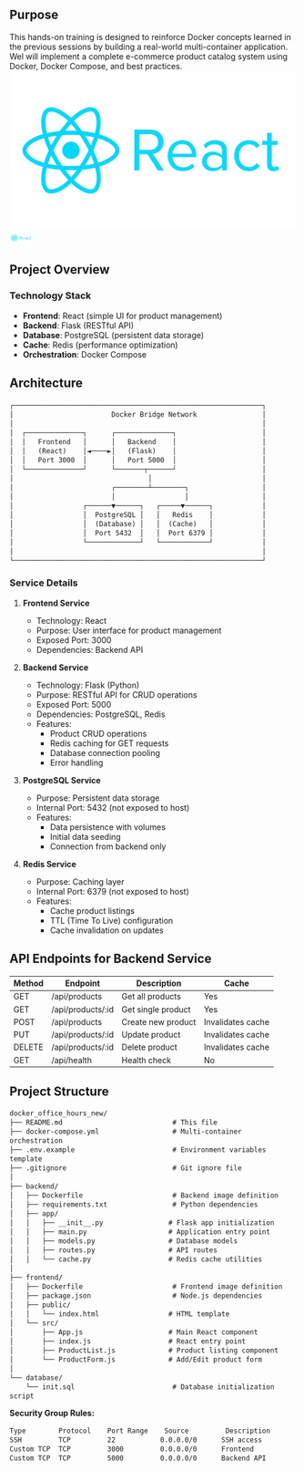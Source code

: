 

## Purpose
This hands-on training is designed to reinforce Docker concepts learned in the previous sessions by building a real-world multi-container application. Wel will implement a complete e-commerce product catalog system using Docker, Docker Compose, and best practices.
![react](images/react.jpg)
<img src="images/react.jpg" alt="Demo" width="40">

## Project Overview

### Technology Stack

- **Frontend**: React (simple UI for product management)
- **Backend**: Flask (RESTful API)
- **Database**: PostgreSQL (persistent data storage)
- **Cache**: Redis (performance optimization)
- **Orchestration**: Docker Compose

## Architecture

```                       AWS EC2-INSTANCE
┌─────────────────────────────────────────────────────────────┐
│                        Docker Bridge Network                │
│                                                             │
│  ┌──────────────┐      ┌──────────────┐                     │
│  │   Frontend   │      │   Backend    │                     │
│  │   (React)    │◄────►│   (Flask)    │                     │
│  │   Port 3000  │      │   Port 5000  │                     │
│  └──────────────┘      └───────┬──────┘                     │
│                                 │                           │
│                        ┌────────┴────────┐                  │
│                        │                 │                  │
│                 ┌──────▼──────┐   ┌─────▼──────┐            │
│                 │  PostgreSQL │   │   Redis    │            │
│                 │  (Database) │   │  (Cache)   │            │
│                 │  Port 5432  │   │  Port 6379 │            │
│                 └─────────────┘   └────────────┘            │
│                                                             │
└─────────────────────────────────────────────────────────────┘
```

### Service Details

1. **Frontend Service**
   - Technology: React
   - Purpose: User interface for product management
   - Exposed Port: 3000
   - Dependencies: Backend API

2. **Backend Service**
   - Technology: Flask (Python)
   - Purpose: RESTful API for CRUD operations
   - Exposed Port: 5000
   - Dependencies: PostgreSQL, Redis
   - Features:
     - Product CRUD operations
     - Redis caching for GET requests
     - Database connection pooling
     - Error handling

3. **PostgreSQL Service**
   - Purpose: Persistent data storage
   - Internal Port: 5432 (not exposed to host)
   - Features:
     - Data persistence with volumes
     - Initial data seeding
     - Connection from backend only

4. **Redis Service**
   - Purpose: Caching layer
   - Internal Port: 6379 (not exposed to host)
   - Features:
     - Cache product listings
     - TTL (Time To Live) configuration
     - Cache invalidation on updates

## API Endpoints for Backend Service

| Method | Endpoint | Description | Cache |
|--------|----------|-------------|-------|
| GET | /api/products | Get all products | Yes |
| GET | /api/products/:id | Get single product | Yes |
| POST | /api/products | Create new product | Invalidates cache |
| PUT | /api/products/:id | Update product | Invalidates cache |
| DELETE | /api/products/:id | Delete product | Invalidates cache |
| GET | /api/health | Health check | No |

## Project Structure

```
docker_office_hours_new/
├── README.md                           # This file
├── docker-compose.yml                  # Multi-container orchestration
├── .env.example                        # Environment variables template
├── .gitignore                          # Git ignore file
│
├── backend/
│   ├── Dockerfile                      # Backend image definition
│   ├── requirements.txt                # Python dependencies
│   ├── app/
│   │   ├── __init__.py                # Flask app initialization
│   │   ├── main.py                    # Application entry point
│   │   ├── models.py                  # Database models
│   │   ├── routes.py                  # API routes
│   │   └── cache.py                   # Redis cache utilities
│
├── frontend/
│   ├── Dockerfile                      # Frontend image definition
│   ├── package.json                    # Node.js dependencies
│   ├── public/
│   │   └── index.html                 # HTML template
│   └── src/
│       ├── App.js                     # Main React component
│       ├── index.js                   # React entry point
│       ├── ProductList.js             # Product listing component
│       └── ProductForm.js             # Add/Edit product form
│
└── database/
    └── init.sql                        # Database initialization script
```



**Security Group Rules:**
```
Type        Protocol    Port Range    Source         Description
SSH         TCP         22           0.0.0.0/0      SSH access
Custom TCP  TCP         3000         0.0.0.0/0      Frontend
Custom TCP  TCP         5000         0.0.0.0/0      Backend API
```

